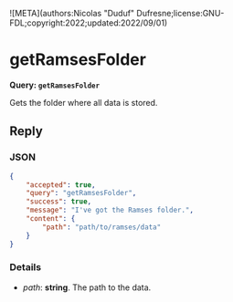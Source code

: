 ![META](authors:Nicolas "Duduf" Dufresne;license:GNU-FDL;copyright:2022;updated:2022/09/01)

# getRamsesFolder

**Query: `getRamsesFolder`**

Gets the folder where all data is stored.

## Reply

### JSON

```json
{
    "accepted": true,
    "query": "getRamsesFolder",
    "success": true,
    "message": "I've got the Ramses folder.",
    "content": {
        "path": "path/to/ramses/data"
    }
}
```

### Details

- *path*: **string**. The path to the data.
